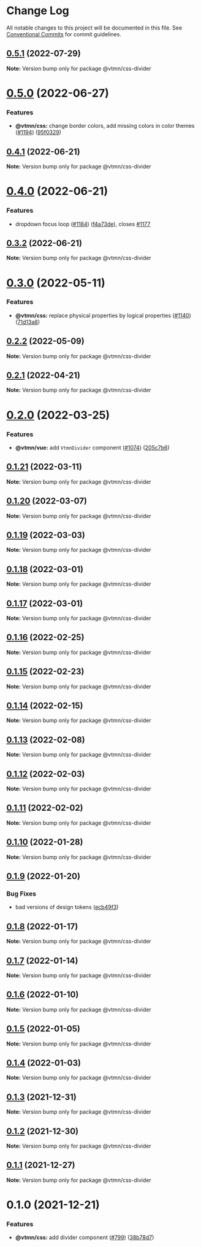 # Change Log

All notable changes to this project will be documented in this file.
See [Conventional Commits](https://conventionalcommits.org) for commit guidelines.

## [0.5.1](https://github.com/Decathlon/vitamin-web/compare/@vtmn/css-divider@0.5.0...@vtmn/css-divider@0.5.1) (2022-07-29)

**Note:** Version bump only for package @vtmn/css-divider





# [0.5.0](https://github.com/Decathlon/vitamin-web/compare/@vtmn/css-divider@0.4.1...@vtmn/css-divider@0.5.0) (2022-06-27)


### Features

* **@vtmn/css:** change border colors, add missing colors in color themes ([#1194](https://github.com/Decathlon/vitamin-web/issues/1194)) ([95f0329](https://github.com/Decathlon/vitamin-web/commit/95f032995684e909ad7aa868ea86717bbfc2786d))





## [0.4.1](https://github.com/Decathlon/vitamin-web/compare/@vtmn/css-divider@0.4.0...@vtmn/css-divider@0.4.1) (2022-06-21)

**Note:** Version bump only for package @vtmn/css-divider





# [0.4.0](https://github.com/Decathlon/vitamin-web/compare/@vtmn/css-divider@0.3.0...@vtmn/css-divider@0.4.0) (2022-06-21)


### Features

* dropdown focus loop ([#1184](https://github.com/Decathlon/vitamin-web/issues/1184)) ([f4a73de](https://github.com/Decathlon/vitamin-web/commit/f4a73de326af16a3e0265db87a21237ad7817b0d)), closes [#1177](https://github.com/Decathlon/vitamin-web/issues/1177)





## [0.3.2](https://github.com/Decathlon/vitamin-web/compare/@vtmn/css-divider@0.3.0...@vtmn/css-divider@0.3.2) (2022-06-21)

**Note:** Version bump only for package @vtmn/css-divider





# [0.3.0](https://github.com/Decathlon/vitamin-web/compare/@vtmn/css-divider@0.2.2...@vtmn/css-divider@0.3.0) (2022-05-11)


### Features

* **@vtmn/css:** replace physical properties by logical properties ([#1140](https://github.com/Decathlon/vitamin-web/issues/1140)) ([71d13a8](https://github.com/Decathlon/vitamin-web/commit/71d13a8163fec6e3fc3c29647fbeadf46071b6ee))





## [0.2.2](https://github.com/Decathlon/vitamin-web/compare/@vtmn/css-divider@0.2.1...@vtmn/css-divider@0.2.2) (2022-05-09)

**Note:** Version bump only for package @vtmn/css-divider





## [0.2.1](https://github.com/Decathlon/vitamin-web/compare/@vtmn/css-divider@0.2.0...@vtmn/css-divider@0.2.1) (2022-04-21)

**Note:** Version bump only for package @vtmn/css-divider





# [0.2.0](https://github.com/Decathlon/vitamin-web/compare/@vtmn/css-divider@0.1.21...@vtmn/css-divider@0.2.0) (2022-03-25)


### Features

* **@vtmn/vue:** add `VtmnDivider` component ([#1074](https://github.com/Decathlon/vitamin-web/issues/1074)) ([205c7b6](https://github.com/Decathlon/vitamin-web/commit/205c7b6494707be47fb2ddbc83e0f6481ca3b1b0))





## [0.1.21](https://github.com/Decathlon/vitamin-web/compare/@vtmn/css-divider@0.1.20...@vtmn/css-divider@0.1.21) (2022-03-11)

**Note:** Version bump only for package @vtmn/css-divider





## [0.1.20](https://github.com/Decathlon/vitamin-web/compare/@vtmn/css-divider@0.1.19...@vtmn/css-divider@0.1.20) (2022-03-07)

**Note:** Version bump only for package @vtmn/css-divider





## [0.1.19](https://github.com/Decathlon/vitamin-web/compare/@vtmn/css-divider@0.1.18...@vtmn/css-divider@0.1.19) (2022-03-03)

**Note:** Version bump only for package @vtmn/css-divider





## [0.1.18](https://github.com/Decathlon/vitamin-web/compare/@vtmn/css-divider@0.1.17...@vtmn/css-divider@0.1.18) (2022-03-01)

**Note:** Version bump only for package @vtmn/css-divider





## [0.1.17](https://github.com/Decathlon/vitamin-web/compare/@vtmn/css-divider@0.1.16...@vtmn/css-divider@0.1.17) (2022-03-01)

**Note:** Version bump only for package @vtmn/css-divider





## [0.1.16](https://github.com/Decathlon/vitamin-web/compare/@vtmn/css-divider@0.1.15...@vtmn/css-divider@0.1.16) (2022-02-25)

**Note:** Version bump only for package @vtmn/css-divider





## [0.1.15](https://github.com/Decathlon/vitamin-web/compare/@vtmn/css-divider@0.1.14...@vtmn/css-divider@0.1.15) (2022-02-23)

**Note:** Version bump only for package @vtmn/css-divider





## [0.1.14](https://github.com/Decathlon/vitamin-web/compare/@vtmn/css-divider@0.1.13...@vtmn/css-divider@0.1.14) (2022-02-15)

**Note:** Version bump only for package @vtmn/css-divider





## [0.1.13](https://github.com/Decathlon/vitamin-web/compare/@vtmn/css-divider@0.1.12...@vtmn/css-divider@0.1.13) (2022-02-08)

**Note:** Version bump only for package @vtmn/css-divider





## [0.1.12](https://github.com/Decathlon/vitamin-web/compare/@vtmn/css-divider@0.1.11...@vtmn/css-divider@0.1.12) (2022-02-03)

**Note:** Version bump only for package @vtmn/css-divider





## [0.1.11](https://github.com/Decathlon/vitamin-web/compare/@vtmn/css-divider@0.1.10...@vtmn/css-divider@0.1.11) (2022-02-02)

**Note:** Version bump only for package @vtmn/css-divider





## [0.1.10](https://github.com/Decathlon/vitamin-web/compare/@vtmn/css-divider@0.1.9...@vtmn/css-divider@0.1.10) (2022-01-28)

**Note:** Version bump only for package @vtmn/css-divider





## [0.1.9](https://github.com/Decathlon/vitamin-web/compare/@vtmn/css-divider@0.1.8...@vtmn/css-divider@0.1.9) (2022-01-20)


### Bug Fixes

* bad versions of design tokens ([ecb49f3](https://github.com/Decathlon/vitamin-web/commit/ecb49f3d1e672cb3ba78c23dc64fd899ea4a08c1))





## [0.1.8](https://github.com/Decathlon/vitamin-web/compare/@vtmn/css-divider@0.1.7...@vtmn/css-divider@0.1.8) (2022-01-17)

**Note:** Version bump only for package @vtmn/css-divider





## [0.1.7](https://github.com/Decathlon/vitamin-web/compare/@vtmn/css-divider@0.1.6...@vtmn/css-divider@0.1.7) (2022-01-14)

**Note:** Version bump only for package @vtmn/css-divider





## [0.1.6](https://github.com/Decathlon/vitamin-web/compare/@vtmn/css-divider@0.1.5...@vtmn/css-divider@0.1.6) (2022-01-10)

**Note:** Version bump only for package @vtmn/css-divider





## [0.1.5](https://github.com/Decathlon/vitamin-web/compare/@vtmn/css-divider@0.1.4...@vtmn/css-divider@0.1.5) (2022-01-05)

**Note:** Version bump only for package @vtmn/css-divider





## [0.1.4](https://github.com/Decathlon/vitamin-web/compare/@vtmn/css-divider@0.1.3...@vtmn/css-divider@0.1.4) (2022-01-03)

**Note:** Version bump only for package @vtmn/css-divider





## [0.1.3](https://github.com/Decathlon/vitamin-web/compare/@vtmn/css-divider@0.1.2...@vtmn/css-divider@0.1.3) (2021-12-31)

**Note:** Version bump only for package @vtmn/css-divider





## [0.1.2](https://github.com/Decathlon/vitamin-web/compare/@vtmn/css-divider@0.1.1...@vtmn/css-divider@0.1.2) (2021-12-30)

**Note:** Version bump only for package @vtmn/css-divider





## [0.1.1](https://github.com/Decathlon/vitamin-web/compare/@vtmn/css-divider@0.1.0...@vtmn/css-divider@0.1.1) (2021-12-27)

**Note:** Version bump only for package @vtmn/css-divider





# 0.1.0 (2021-12-21)


### Features

* **@vtmn/css:** add divider component ([#799](https://github.com/Decathlon/vitamin-web/issues/799)) ([38b78d7](https://github.com/Decathlon/vitamin-web/commit/38b78d7d8edd5f77b0be8a998dcf0f9b67844ed1))
